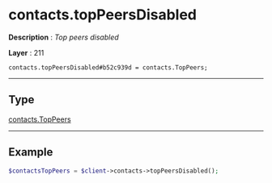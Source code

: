 # contacts.topPeersDisabled

**Description** : *Top peers disabled*

**Layer** : 211

```tl
contacts.topPeersDisabled#b52c939d = contacts.TopPeers;
```

---

## Type

[contacts.TopPeers](type/contacts.TopPeers)

---

## Example

```php
$contactsTopPeers = $client->contacts->topPeersDisabled();
```